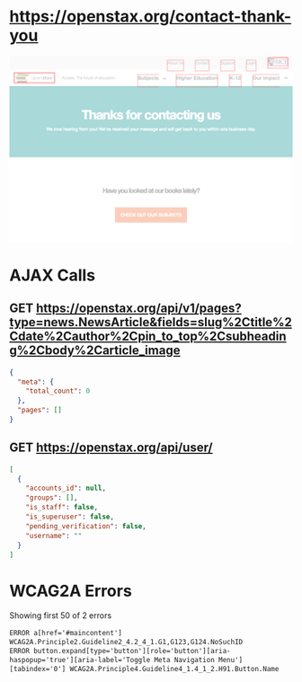 # https://openstax.org/contact-thank-you

![image](./screenshots/openstax.org_contact-thank-you.png)

# AJAX Calls

## GET https://openstax.org/api/v1/pages?type=news.NewsArticle&fields=slug%2Ctitle%2Cdate%2Cauthor%2Cpin_to_top%2Csubheading%2Cbody%2Carticle_image

```json
{
  "meta": {
    "total_count": 0
  },
  "pages": []
}
```

## GET https://openstax.org/api/user/

```json
[
  {
    "accounts_id": null,
    "groups": [],
    "is_staff": false,
    "is_superuser": false,
    "pending_verification": false,
    "username": ""
  }
]
```


# WCAG2A Errors

Showing first 50 of 2 errors

```
ERROR a[href='#maincontent'] WCAG2A.Principle2.Guideline2_4.2_4_1.G1,G123,G124.NoSuchID
ERROR button.expand[type='button'][role='button'][aria-haspopup='true'][aria-label='Toggle Meta Navigation Menu'][tabindex='0'] WCAG2A.Principle4.Guideline4_1.4_1_2.H91.Button.Name
```

